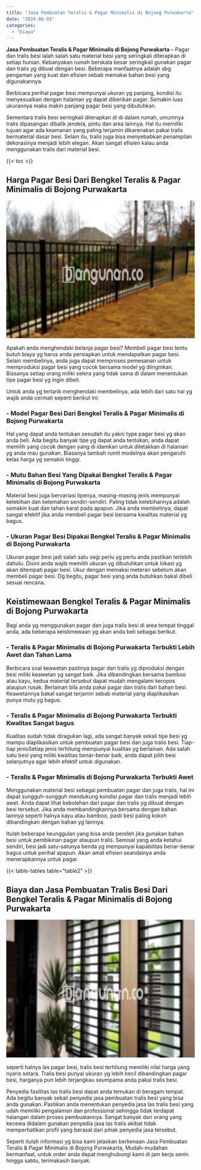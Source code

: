```yaml
---
title: "Jasa Pembuatan Teralis & Pagar Minimalis di Bojong Purwakarta"
date: "2024-06-03"
categories: 
  - "biaya"
---
```


**Jasa Pembuatan Teralis & Pagar Minimalis di Bojong Purwakarta** – Pagar dan tralis besi ialah salah satu material besi yang seringkali diterapkan di setiap hunian. Kebanyakan rumah berskala besar seringkali gunakan pagar dan tralis yg dibuat dengan besi. Beberapa manfaatnya adalah sbg pengaman yang kuat dan efisien sebab memakai bahan besi yang digunakannya.

Berbicara perihal pagar besi mempunyai ukuran yg panjang, kondisi itu menyesuaikan dengan halaman yg dapat diberikan pagar. Semakin luas ukurannya maka makin panjang pagar besi yang dibutuhkan.

Sementara tralis besi seringkali diterapkan di di dalam rumah, umumnya tralis dipasangan dibalik jendela, pintu dan area lainnya. Hal itu memiliki tujuan agar ada keamanan yang paling terjamin dikarenakan pakai tralis bermaterial dasar besi. Selain itu, tralis juga bisa menyebabkan penampilan dekorasinya menjadi lebih elegan. Akan sangat efisien kalau anda menggunakan tralis dari material besi.

{{< toc >}}

## Harga Pagar Besi Dari Bengkel Teralis & Pagar Minimalis di Bojong Purwakarta

![Jasa Pembuatan Teralis & Pagar Minimalis di Bojong Purwakarta](/images/pagar-minimalis-murah-20.png)

Apakah anda menghendaki belanja pagar besi? Membeli pagar besi tentu butuh biaya yg harus anda persiapkan untuk mendapatkan pagar besi. Selain membelinya, anda juga dapat memproses pemesanan untuk memproduksi pagar besi yang cocok bersama model yg diinginkan. Biasanya setiap orang miliki selera yang tidak sama di dalam menentukan tipe pagar besi yg ingin dibeli.

Untuk anda yg tertarik menghendaki membelinya, ada lebih dari satu hal yg wajib anda cermati seperti berikut ini:
### \- Model Pagar Besi Dari Bengkel Teralis & Pagar Minimalis di Bojong Purwakarta

Hal yang dapat anda tentukan sesudah itu yakni type pagar besi yg akan anda beli. Ada begitu banyak tipe yg dapat anda tentukan, anda dapat memilih yang cocok dengan yang di idamkan untuk diletakkan di halaman yg anda mau gunakan. Biasanya tambah rumit modelnya akan pengaruhi kelas harga yg semakin tinggi.

### \- Mutu Bahan Besi Yang Dipakai Bengkel Teralis & Pagar Minimalis di Bojong Purwakarta

Material besi juga bervariasi tipenya, masing-masing jenis mempunyai kelebihan dan kelemahan sendiri-sendiri. Paling tidak kelebihannya adalah semakin kuat dan tahan karat pada apapun. Jika anda membelinya, dapat sangat efektif jika anda membeli pagar besi bersama kwalitas material yg bagus.

### \- Ukuran Pagar Besi Dipakai Bengkel Teralis & Pagar Minimalis di Bojong Purwakarta

Ukuran pagar besi jadi salah satu segi perlu yg perlu anda pastikan terlebih dahulu. Disini anda wajib memilih ukuran yg dibutuhkan untuk lokasi yg akan ditempati pagar besi. Ukur dengan memakai meteran sebelum akan membeli pagar besi. Dg begitu, pagar besi yang anda butuhkan bakal dibeli sesuai rencana.

## Keistimewaan Bengkel Teralis & Pagar Minimalis di Bojong Purwakarta

Bagi anda yg menggunakan pagar dan juga tralis besi di area tempat tinggal anda, ada beberapa keistimewaan yg akan anda beli sebagai berikut.

### \- Teralis & Pagar Minimalis di Bojong Purwakarta Terbukti Lebih Awet dan Tahan Lama

Berbicara soal keawetan pastinya pagar dan tralis yg diproduksi dengan besi miliki keawetan yg sangat baik. Jika dibandingkan bersama bamboo atau kayu, kedua material tersebut dapat mudah mengalami keropos ataupun rusak. Berlainan bila anda pakai pagar dan tralis dari bahan besi. Keawetannya bakal sangat terjamin sebab material yang diaplikasikan punya mutu yg bagus.

### \- Teralis & Pagar Minimalis di Bojong Purwakarta Terbukti Kwalitas Sangat bagus

Kualitas sudah tidak diragukan lagi, ada sangat banyak sekali tipe besi yg mampu diaplikasikan untuk pembuatan pagar besi dan juga tralis besi. Tiap-tiap jenisSetiap jenis terhitung mempunyai kualitas yg berlainan. Ada salah satu besi yang miliki kwalitas benar-benar baik, anda dapat pilih besi selanjutnya agar lebih efektif untuk digunakan.

### \- Teralis & Pagar Minimalis di Bojong Purwakarta Terbukti Awet

Menggunakan material besi sebagai pembuatan pagar dan juga tralis, hal ini dapat sungguh-sungguh mendukung kondisi pagar dan tralis menjadi lebih awet. Anda dapat lihat kebolehan dari pagar dan tralis yg dibuat dengan besi tersebut. Jika anda membandingkannya bersama dengan bahan lainnya seperti halnya kayu atau bamboo, pasti besi paling kokoh dibandingkan dengan bahan yg lainnya.

Itulah beberapa keunggulan yang bisa anda peroleh jika gunakan bahan besi untuk pembikinan pagar ataupun tralis. Semisal yang anda ketahui sendiri, besi jadi satu-satunya benda yg mempunyai kapabilitas benar-benar bagus untuk perihal apapun. Akan amat efisien seandainya anda menerapkannya untuk pagar.

{{< table-tables table="table2" >}}

## Biaya dan Jasa Pembuatan Tralis Besi Dari Bengkel Teralis & Pagar Minimalis di Bojong Purwakarta

![Jasa Pembuatan Teralis & Pagar Minimalis di Bojong Purwakarta](/images/teralis-minimalis-murah-35.png)

seperti halnya las pagar besi, tralis besi terhitung memiliki nilai harga yang nyaris setara. Tralis besi punyai ukuran yg lebih kecil dibandingkan pagar besi, harganya pun lebih terjangkau seumpama anda pakai tralis besi.

Penyedia fasilitas las tralis besi dapat anda temukan di beragam tempat. Ada begitu banyak sekali penyedia jasa pembuatan tralis besi yang bisa anda gunakan. Pastikan anda menentukan penyedia jasa las tralis besi yang udah memiliki pengalaman dan professional sehingga tidak terdapat halangan dalam proses pembuatannya. Sangat banyak dari orang yang kecewa didalam gunakan penyedia jasa las tralis akibat tidak memperhatikan profil yang berasal dari pihak penyedia jasa tersebut.

Seperti itulah informasi yg bisa kami jelaskan berkenaan Jasa Pembuatan Teralis & Pagar Minimalis di Bojong Purwakarta, Mudah-mudahan bermanfaat, untuk order anda dapat menghubungi kami di jam kerja senin hingga sabtu, terimakasih banyak.
